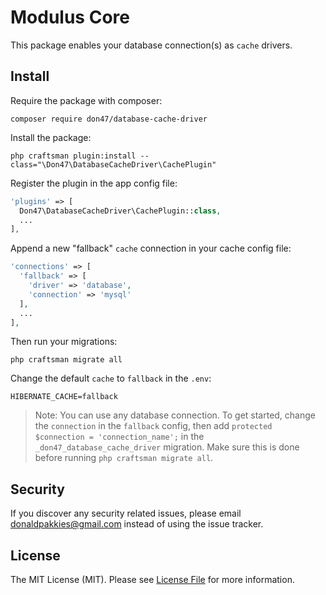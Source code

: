 # Modulus Core

This package enables your database connection(s) as `cache` drivers.

Install
-------

Require the package with composer:

```
composer require don47/database-cache-driver
```

Install the package:

```
php craftsman plugin:install --class="\Don47\DatabaseCacheDriver\CachePlugin"
```

Register the plugin in the app config file:

```php
'plugins' => [
  Don47\DatabaseCacheDriver\CachePlugin::class,
  ...
],
```

Append a new "fallback" `cache` connection in your cache config file:

```php
'connections' => [
  'fallback' => [
    'driver' => 'database',
    'connection' => 'mysql'
  ],
  ...
],
```

Then run your migrations:

```
php craftsman migrate all
```

Change the default `cache` to `fallback` in the `.env`:

```.env
HIBERNATE_CACHE=fallback
```

> Note: You can use any database connection. To get started, change the `connection` in the `fallback` config, then add `protected $connection = 'connection_name';` in the `_don47_database_cache_driver` migration. Make sure this is done before running `php craftsman migrate all`.

Security
-------

If you discover any security related issues, please email donaldpakkies@gmail.com instead of using the issue tracker.

License
-------

The MIT License (MIT). Please see [License File](LICENSE) for more information.
